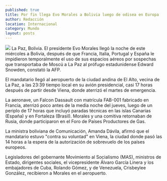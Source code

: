 ```yaml
---
published: true
title: Por fin llega Evo Morales a Bolivia luego de odisea en Europa
author: Redacción
location: Internacional
category: Mundo
layout: posts
---
```


![](http://i.imgur.com/WdgWTyym.jpg)
La Paz, Bolivia. El presidente Evo Morales llegó la noche de este miércoles a Bolivia, después de que Francia, Italia, Portugal y España le impidieron temporalmente el uso de sus espacios aéreos por sospechas que transportaba de Moscú a La Paz al prófugo estadunidense Edward Snowden, constató la AFP.

El mandatario llegó al aeropuerto de la ciudad andina de El Alto, vecina de La Paz, a las 23:39 tiempo local en su avión presidencial, casi 17 horas después de partir desde Viena, donde aterrizó el martes de emergencia.

La aeronave, un Falcon Dassault con matrícula FAB-001 fabricado en Francia, aterrizó poco antes de la media noche del jueves, luego de un periplo de 17 horas que incluyó paradas técnicas en las islas Canarias (España) y en Fortaleza (Brasil). Morales y una comitiva retornaban de Rusia, donde participaron en el Foro de Países Productores de Gas.

La ministra boliviana de Comunicación, Amanda Dávila, afirmó que el mandatario estuvo "contra su voluntad" en Viena, la ciudad donde pasó las 14 horas a la espera de la autorización de sobrevuelo de los países europeos.

Legisladores del gobernante Movimiento al Socialismo (MAS), ministros de Estado, dirigentes sociales, el vicepresidente Álvaro García Linera y los embajadores de Cuba, Rolando Gómez, y de Venezuela, Crisbeylee González, recibieron a Morales en el aeropuerto.
